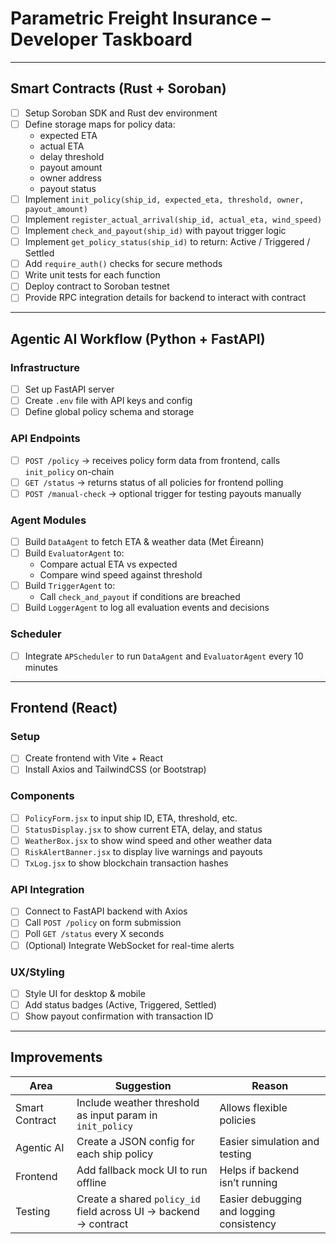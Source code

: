 # Parametric Freight Insurance – Developer Taskboard

---

## Smart Contracts (Rust + Soroban)

- [ ] Setup Soroban SDK and Rust dev environment
- [ ] Define storage maps for policy data:
  - expected ETA
  - actual ETA
  - delay threshold
  - payout amount
  - owner address
  - payout status
- [ ] Implement `init_policy(ship_id, expected_eta, threshold, owner, payout_amount)`
- [ ] Implement `register_actual_arrival(ship_id, actual_eta, wind_speed)`
- [ ] Implement `check_and_payout(ship_id)` with payout trigger logic
- [ ] Implement `get_policy_status(ship_id)` to return: Active / Triggered / Settled
- [ ] Add `require_auth()` checks for secure methods
- [ ] Write unit tests for each function
- [ ] Deploy contract to Soroban testnet
- [ ] Provide RPC integration details for backend to interact with contract

---

## Agentic AI Workflow (Python + FastAPI)

### Infrastructure

- [ ] Set up FastAPI server
- [ ] Create `.env` file with API keys and config
- [ ] Define global policy schema and storage

### API Endpoints

- [ ] `POST /policy` → receives policy form data from frontend, calls `init_policy` on-chain
- [ ] `GET /status` → returns status of all policies for frontend polling
- [ ] `POST /manual-check` → optional trigger for testing payouts manually

### Agent Modules

- [ ] Build `DataAgent` to fetch ETA & weather data (Met Éireann)
- [ ] Build `EvaluatorAgent` to:
  - Compare actual ETA vs expected
  - Compare wind speed against threshold
- [ ] Build `TriggerAgent` to:
  - Call `check_and_payout` if conditions are breached
- [ ] Build `LoggerAgent` to log all evaluation events and decisions

### Scheduler

- [ ] Integrate `APScheduler` to run `DataAgent` and `EvaluatorAgent` every 10 minutes

---

## Frontend (React)

### Setup

- [ ] Create frontend with Vite + React
- [ ] Install Axios and TailwindCSS (or Bootstrap)

### Components

- [ ] `PolicyForm.jsx` to input ship ID, ETA, threshold, etc.
- [ ] `StatusDisplay.jsx` to show current ETA, delay, and status
- [ ] `WeatherBox.jsx` to show wind speed and other weather data
- [ ] `RiskAlertBanner.jsx` to display live warnings and payouts
- [ ] `TxLog.jsx` to show blockchain transaction hashes

### API Integration

- [ ] Connect to FastAPI backend with Axios
- [ ] Call `POST /policy` on form submission
- [ ] Poll `GET /status` every X seconds
- [ ] (Optional) Integrate WebSocket for real-time alerts

### UX/Styling

- [ ] Style UI for desktop & mobile
- [ ] Add status badges (Active, Triggered, Settled)
- [ ] Show payout confirmation with transaction ID

---

## Improvements

| Area           | Suggestion                                                       | Reason                                   |
| -------------- | ---------------------------------------------------------------- | ---------------------------------------- |
| Smart Contract | Include weather threshold as input param in `init_policy`        | Allows flexible policies                 |
| Agentic AI     | Create a JSON config for each ship policy                        | Easier simulation and testing            |
| Frontend       | Add fallback mock UI to run offline                              | Helps if backend isn’t running           |
| Testing        | Create a shared `policy_id` field across UI → backend → contract | Easier debugging and logging consistency |
